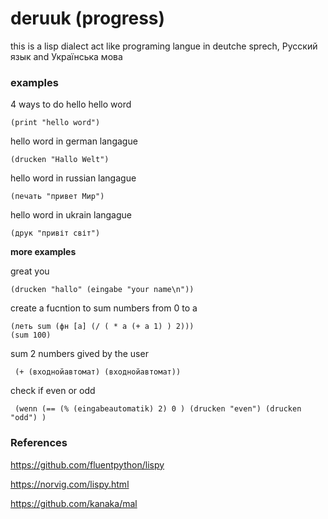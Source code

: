 # deruuk (progress)

this is a lisp dialect act like programing langue in deutche sprech, Русский язык and Українська мова


### examples
4 ways to do hello
hello word

	(print "hello word")

hello word in german langague

	(drucken "Hallo Welt")


hello word in russian langague

	(печать "привет Мир")

hello word in ukrain langague

	(друк "привіт світ")


**more examples**

great you

	(drucken "hallo" (eingabe "your name\n"))

create a fucntion to sum numbers from 0 to a 

	(леть sum (фн [a] (/ ( * a (+ a 1) ) 2)))
	(sum 100)

sum 2 numbers gived by the user

	 (+ (входнойавтомат) (входнойавтомат))

check if even or odd

	 (wenn (== (% (eingabeautomatik) 2) 0 ) (drucken "even") (drucken "odd") )


### References

https://github.com/fluentpython/lispy

https://norvig.com/lispy.html

https://github.com/kanaka/mal
